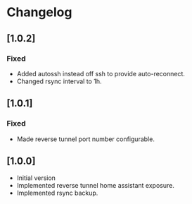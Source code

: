 # Changelog

## [1.0.2]
### Fixed
- Added autossh instead off ssh to provide auto-reconnect.
- Changed rsync interval to 1h.

## [1.0.1]
### Fixed
- Made reverse tunnel port number configurable.

## [1.0.0]
- Initial version
- Implemented reverse tunnel home assistant exposure.
- Implemented rsync backup.